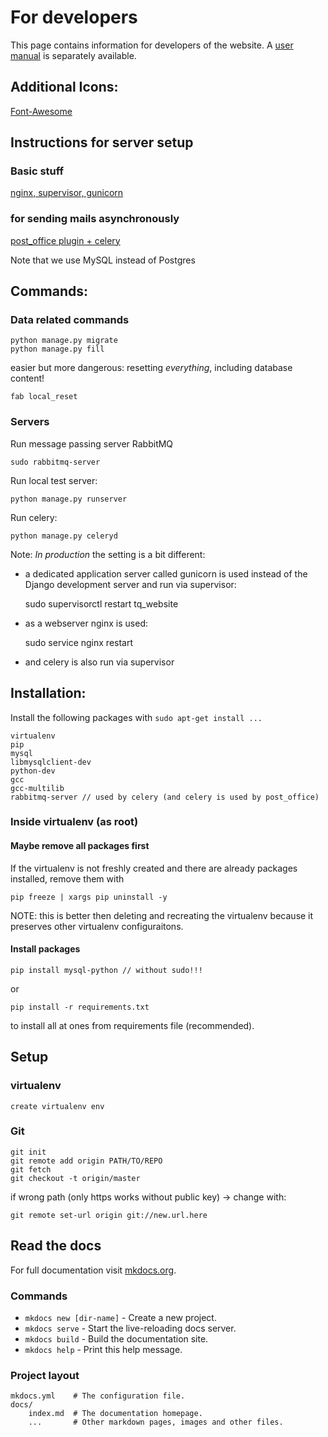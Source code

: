 # For developers

This page contains information for developers of the website. A [user manual](index.md) is separately available.

## Additional Icons:
[Font-Awesome](http://fortawesome.github.io/Font-Awesome/icons/)
 
## Instructions for server setup

### Basic stuff
[nginx, supervisor, gunicorn](http://michal.karzynski.pl/blog/2013/06/09/django-nginx-gunicorn-virtualenv-supervisor/)

### for sending mails asynchronously
[post_office plugin + celery](http://scanova.io/blog/engineering/2014/05/05/asynchronous-email-sending-using-django-post_office-celery/)

Note that we use MySQL instead of Postgres

## Commands:

### Data related commands

	python manage.py migrate
	python manage.py fill

easier but more dangerous: resetting *everything*, including database content!

	fab local_reset

### Servers

Run message passing server RabbitMQ

	sudo rabbitmq-server
	
Run local test server:

	python manage.py runserver

Run celery:

	python manage.py celeryd

Note: *In production* the setting is a bit different:

* a dedicated application server called gunicorn is used instead of the Django development server and run via supervisor:

	sudo supervisorctl restart tq_website
	
* as a webserver nginx is used:

	sudo service nginx restart

* and celery is also run via supervisor


	

## Installation:

Install the following packages with `sudo apt-get install ...`

	virtualenv
	pip
	mysql
	libmysqlclient-dev
	python-dev
	gcc
	gcc-multilib
	rabbitmq-server // used by celery (and celery is used by post_office)



### Inside virtualenv (as root)

#### Maybe remove all packages first

If the virtualenv is not freshly created and there are already packages installed, remove them with

	pip freeze | xargs pip uninstall -y
	
NOTE: this is better then deleting and recreating the virtualenv because it preserves other virtualenv configuraitons.
	
#### Install packages

	pip install mysql-python // without sudo!!!

or

	pip install -r requirements.txt
	
to install all at ones from requirements file (recommended).

## Setup


### virtualenv

	create virtualenv env


### Git


	git init
	git remote add origin PATH/TO/REPO
	git fetch
	git checkout -t origin/master

if wrong path (only https works without public key) -> change with:

	git remote set-url origin git://new.url.here

## Read the docs

For full documentation visit [mkdocs.org](http://mkdocs.org).

### Commands

* `mkdocs new [dir-name]` - Create a new project.
* `mkdocs serve` - Start the live-reloading docs server.
* `mkdocs build` - Build the documentation site.
* `mkdocs help` - Print this help message.

### Project layout

    mkdocs.yml    # The configuration file.
    docs/
        index.md  # The documentation homepage.
        ...       # Other markdown pages, images and other files.
